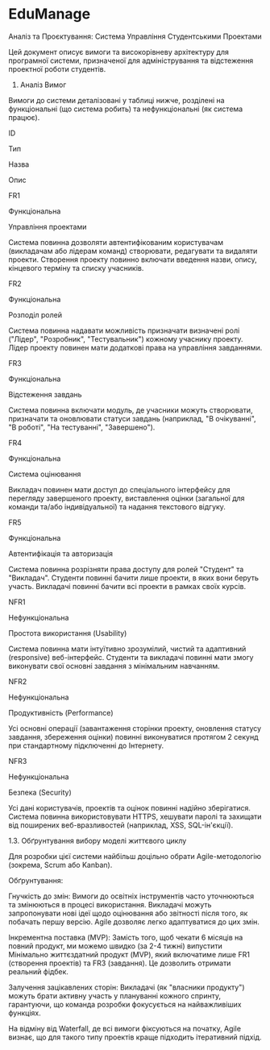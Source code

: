 # EduManage
Аналіз та Проєктування: Система Управління Студентськими Проектами

Цей документ описує вимоги та високорівневу архітектуру для програмної системи, призначеної для адміністрування та відстеження проектної роботи студентів.

1. Аналіз Вимог

Вимоги до системи деталізовані у таблиці нижче, розділені на функціональні (що система робить) та нефункціональні (як система працює).

ID

Тип

Назва

Опис

FR1

Функціональна

Управління проектами

Система повинна дозволяти автентифікованим користувачам (викладачам або лідерам команд) створювати, редагувати та видаляти проекти. Створення проекту повинно включати введення назви, опису, кінцевого терміну та списку учасників.

FR2

Функціональна

Розподіл ролей

Система повинна надавати можливість призначати визначені ролі ("Лідер", "Розробник", "Тестувальник") кожному учаснику проекту. Лідер проекту повинен мати додаткові права на управління завданнями.

FR3

Функціональна

Відстеження завдань

Система повинна включати модуль, де учасники можуть створювати, призначати та оновлювати статуси завдань (наприклад, "В очікуванні", "В роботі", "На тестуванні", "Завершено").

FR4

Функціональна

Система оцінювання

Викладач повинен мати доступ до спеціального інтерфейсу для перегляду завершеного проекту, виставлення оцінки (загальної для команди та/або індивідуальної) та надання текстового відгуку.

FR5

Функціональна

Автентифікація та авторизація

Система повинна розрізняти права доступу для ролей "Студент" та "Викладач". Студенти повинні бачити лише проекти, в яких вони беруть участь. Викладачі повинні бачити всі проекти в рамках своїх курсів.

NFR1

Нефункціональна

Простота використання (Usability)

Система повинна мати інтуїтивно зрозумілий, чистий та адаптивний (responsive) веб-інтерфейс. Студенти та викладачі повинні мати змогу виконувати свої основні завдання з мінімальним навчанням.

NFR2

Нефункціональна

Продуктивність (Performance)

Усі основні операції (завантаження сторінки проекту, оновлення статусу завдання, збереження оцінки) повинні виконуватися протягом 2 секунд при стандартному підключенні до Інтернету.

NFR3

Нефункціональна

Безпека (Security)

Усі дані користувачів, проектів та оцінок повинні надійно зберігатися. Система повинна використовувати HTTPS, хешувати паролі та захищати від поширених веб-вразливостей (наприклад, XSS, SQL-ін'єкції).

1.3. Обґрунтування вибору моделі життєвого циклу

Для розробки цієї системи найбільш доцільно обрати Agile-методологію (зокрема, Scrum або Kanban).

Обґрунтування:

Гнучкість до змін: Вимоги до освітніх інструментів часто уточнюються та змінюються в процесі використання. Викладачі можуть запропонувати нові ідеї щодо оцінювання або звітності після того, як побачать першу версію. Agile дозволяє легко адаптуватися до цих змін.

Інкрементна поставка (MVP): Замість того, щоб чекати 6 місяців на повний продукт, ми можемо швидко (за 2-4 тижні) випустити Мінімально життєздатний продукт (MVP), який включатиме лише FR1 (створення проектів) та FR3 (завдання). Це дозволить отримати реальний фідбек.

Залучення зацікавлених сторін: Викладачі (як "власники продукту") можуть брати активну участь у плануванні кожного спринту, гарантуючи, що команда розробки фокусується на найважливіших функціях.

На відміну від Waterfall, де всі вимоги фіксуються на початку, Agile визнає, що для такого типу проектів краще підходить ітеративний підхід.
